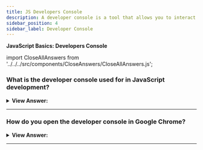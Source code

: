 ```yaml
---
title: JS Developers Console
description: A developer console is a tool that allows you to interact with the JavaScript engine.
sidebar_position: 4
sidebar_label: Developer Console
---
```


**JavaScript Basics: Developers Console**

import CloseAllAnswers from '../../../src/components/CloseAnswers/CloseAllAnswers.js';

<CloseAllAnswers />

### What is the developer console used for in JavaScript development?

<details>
  <summary><strong>View Answer:</strong></summary>
  <div>
  <div><strong>Interview Response:</strong> It allows us to run, debug, inspect, analyze, and manipulate JavaScript in the browser.</div><br />
  <div><strong>Technical Response:</strong> The developer console resembles a shell interface and has tools for viewing the DOM, debugging, and analyzing network traffic. The console collects data as part of the JavaScript development process and interacts with a web page through JavaScript expressions within the page's context. The console essentially allows you to generate, administer, and monitor JavaScript.
  </div><br />
  <div><strong>Additional Information:</strong> We can use developer tools to see problems, perform commands, and analyze variables.
  </div>
  </div>
</details>

---

### How do you open the developer console in Google Chrome?

<details>
  <summary><strong>View Answer:</strong></summary>
  <div>
  <div><strong>Interview Response:</strong> We can open the dev console using the f12 or Cmd+Opt+J for Mac users.</div><br />
  <div><strong>Technical Response:</strong> F12 or, if you're using a Mac, Cmd+Opt+J. You may also inspect the browser window by right-clicking it. The browser window launches Chrome Developer Tools, and you should then select the Console option.
  </div><br />
  <div><strong>Additional Information:</strong> On Windows, most browser developer tools may get accessed by pressing F12; however, Chrome for Mac requires Cmd+Opt+J, and Safari requires Cmd+Opt+C. (need to enable first).
  </div>
  </div>
</details>

---

